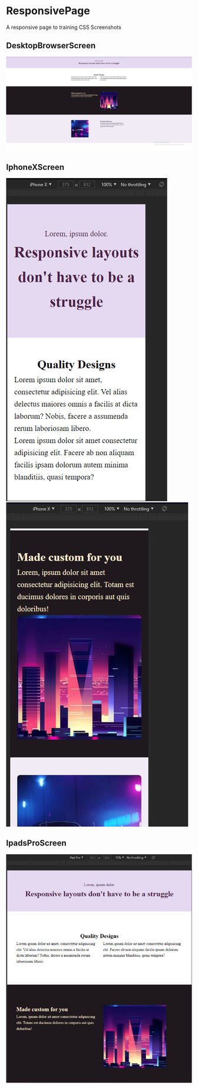 # ResponsivePage
A responsive page to  training CSS 
Screenshots

## DesktopBrowserScreen
![](img/screenshot1.png)   

## IphoneXScreen

![](img/iphoneX.png)   
![](img/iphoneX2.png)

## IpadsProScreen

![](img/Ipad%20pro.png)


